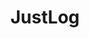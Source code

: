 ---
title: JustLog
project-url: https://github.com/justeat/JustLog
logo:
  logofile: ios.svg
  orientation: vertical
data-source: iOS
shipping-tags:
  - from-your-code
---